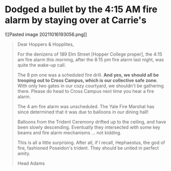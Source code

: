 # Dodged a bullet by the 4:15 AM fire alarm by staying over at Carrie's
![[Pasted image 20211016193056.png]]
> Dear Hoppers & Hopplites,  
>   
> For the denizens of 189 Elm Street [Hopper College proper], the 4:15 am fire alarm this morning, after the 8:15 pm fire alarm last night, was quite the wake-up call.  
>   
> The 8 pm one was a scheduled fire drill. **And yes, we should all be trooping out to Cross Campus, which is our collective safe zone.** With only two gates in our cozy courtyard, we shouldn't be gathering there. Please do head to Cross Campus next time you hear a fire alarm.  
>   
> The 4 am fire alarm was unscheduled. The Yale Fire Marshal has since determined that it was due to balloons in our dining hall!  
>   
> Balloons from the Trident Ceremony drifted up to the ceiling, and have been slowly descending. Eventually they intersected with some key beams and fire alarm mechanisms ... not kidding.  
>   
> This is all a little surprising. After all, if I recall, Hephaestus, the god of fire, fashioned Poseidon's trident. They should be united in perfect amity.  
>   
> Head Adams
